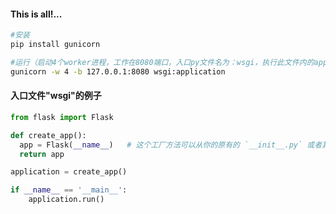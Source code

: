 #### This is all!...
```bash
#安装
pip install gunicorn

#运行（启动4个worker进程，工作在8080端口，入口py文件名为：wsgi，执行此文件内的application对象...）
gunicorn -w 4 -b 127.0.0.1:8080 wsgi:application
```
#### 入口文件"wsgi"的例子
```python
from flask import Flask

def create_app():
  app = Flask(__name__)   # 这个工厂方法可以从你的原有的 `__init__.py` 或者其它地方引入。
  return app

application = create_app()

if __name__ == '__main__':
    application.run()
```
